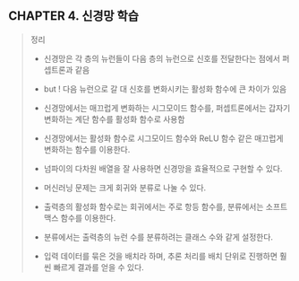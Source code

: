 ## CHAPTER 4. 신경망 학습

> 정리
>
> - 신경망은 각 층의 뉴런들이 다음 층의 뉴런으로 신호를 전달한다는 점에서 퍼셉트론과 같음
> - but ! 다음 뉴런으로 갈 대 신호를 변화시키는 활성화 함수에 큰 차이가 있음
> - 신경망에서는 매끄럽게 변화하는 시그모이드 함수를, 퍼셉트론에서는 갑자기 변화하는 계단 함수를 활성화 함수로 사용함
>
> - 신경망에서는 활성화 함수로 시그모이드 함수와 ReLU 함수 같은 매끄럽게 변화하는 함수를 이용한다.
> - 넘파이의 다차원 배열을 잘 사용하면 신경망을 효율적으로 구현할 수 있다.
> - 머신러닝 문제는 크게 회귀와 분류로 나눌 수 있다.
> - 출력층의 활성화 함수로는 회귀에서는 주로 항등 함수를, 분류에서는 소프트맥스 함수를 이용한다.
> - 분류에서는 출력층의 뉴런 수를 분류하려는 클래스 수와 같게 설정한다.
> - 입력 데이터를 묶은 것을 배치라 하며, 추론 처리를 배치 단위로 진행하면 훨씬 빠르게 결과를 얻을 수 있다.
